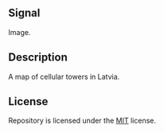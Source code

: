 ## Signal
Image.

## Description
A map of cellular towers in Latvia. 

## License
Repository is licensed under the [MIT](LICENSE) license.
